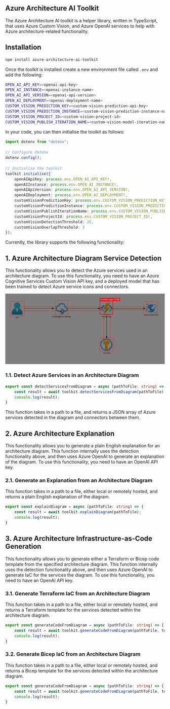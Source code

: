 ## Azure Architecture AI Toolkit
The Azure Architecture AI toolkit is a helper library, written in TypeScript, that uses Azure Custom Vision, and Azure OpenAI services to help with Azure architecture-related functionality.

## Installation
```bash
npm install azure-architecture-ai-toolkit
```

Once the toolkit is installed create a new environment file called `.env` and add the following:

```bash
OPEN_AI_API_KEY=<openai-api-key>
OPEN_AI_INSTANCE=<openai-instance-name>
OPEN_AI_API_VERSION=<openai-api-version>
OPEN_AI_DEPLOYMENT=<openai-deployment-name>
CUSTOM_VISION_PREDICTION_KEY=<custom-vision-prediction-api-key>
CUSTOM_VISION_PREDICTION_INSTANCE=<custom-vision-prediction-instance-name>
CUSTOM_VISION_PROJECT_ID=<custom-vision-project-id>
CUSTOM_VISION_PUBLISH_ITERATION_NAME=<custom-vision-model-iteration-name>
```

In your code, you can then initialise the toolkit as follows:

```typescript
import dotenv from "dotenv";

// Configure dotenv
dotenv.config();

// Initialise the toolkit
toolkit.initialise({
	openAIApiKey: process.env.OPEN_AI_API_KEY!,
	openAIInstance: process.env.OPEN_AI_INSTANCE!,
	openAIApiVersion: process.env.OPEN_AI_API_VERSION!,
	openAIDeployment: process.env.OPEN_AI_DEPLOYMENT!,
	customVisionPredictionKey: process.env.CUSTOM_VISION_PREDICTION_KEY!,
	customVisionPredictionInstance: process.env.CUSTOM_VISION_PREDICTION_INSTANCE!,
	customVisionPublishIterationName: process.env.CUSTOM_VISION_PUBLISH_ITERATION_NAME!,
	customVisionProjectId: process.env.CUSTOM_VISION_PROJECT_ID!,
	customVisionDetectionThreshold: 35,
	customVisionOverlapThreshold: 3
});
```

Currently, the library supports the following functionality:

## 1. Azure Architecture Diagram Service Detection
This functionality allows you to detect the Azure services used in an architecture diagram. To use this functionality, you need to have an Azure Cognitive Services Custom Vision API key, and a deployed model that has been trained to detect Azure service icons and connectors.

![Azure Service Detection](assets/images/function-detection.png)

### 1.1. Detect Azure Services in an Architecture Diagram
```typescript
export const detectServicesFromDiagram = async (pathToFile: string) => {
    const result = await toolkit.detectServicesFromDiagram(pathToFile);
    console.log(result);
}
```
This function takes in a path to a file, and returns a JSON array of Azure services detected in the diagram and connectors between them.

## 2. Azure Architecture Explanation
This functionality allows you to generate a plain English explanation for an architecture diagram. This function internally uses the detection functionality above, and then uses Azure OpenAI to generate an explanation of the diagram. To use this functionality, you need to have an OpenAI API key.

### 2.1. Generate an Explanation from an Architecture Diagram

This function takes in a path to a file, either local or remotely hosted, and returns a plain English explanation of the diagram.

```typescript
export const explainDiagram = async (pathToFile: string) => {
    const result = await toolkit.explainDiagram(pathToFile);
    console.log(result);
}
```

## 3. Azure Architecture Infrastructure-as-Code Generation
This functionality allows you to generate either a Terraform or Bicep code template from the specified architecture diagram. This function internally uses the detection functionality above, and then uses Azure OpenAI to generate IaC for the services the diagram. To use this functionality, you need to have an OpenAI API key.

### 3.1. Generate Terraform IaC from an Architecture Diagram

This function takes in a path to a file, either local or remotely hosted, and returns a Terraform template for the services detected within the architecture diagram.

```typescript
export const generateCodeFromDiagram = async (pathToFile: string) => {
    const result = await toolkit.generateCodeFromDiagram(pathToFile, toolkit.IaCLanguage.Terraform);
    console.log(result);
}
```

### 3.2. Generate Bicep IaC from an Architecture Diagram

This function takes in a path to a file, either local or remotely hosted, and returns a Bicep template for the services detected within the architecture diagram.

```typescript
export const generateCodeFromDiagram = async (pathToFile: string) => {
    const result = await toolkit.generateCodeFromDiagram(pathToFile, toolkit.IaCLanguage.Bicep);
    console.log(result);
}
```
